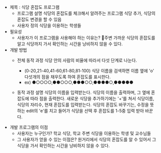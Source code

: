 - 제목 : 식당 혼잡도 프로그램
    - 프로그램 설명
	    식당의 혼잡도를 체크해서 알려주는 프로그램
		식당 추가, 식당의 혼잡도 변경을 할 수 있음
    - 사용자 정의
	    식당을 이용하는 학생들
- 필요성
    - 사용자가 이 프로그램을 사용해야 하는 이유는?
		주변 가까운 식당의 혼잡도를 알고 식당까지 가서 확인하는 시간을 낭비하지 않을 수 있다.
- 개발 방법
    - 전체 동작 과정
		식당 안의 사람의 비율에 따라서 다섯 단계로 나눈다.
		- (0-20,21-40,41-60,61-80,81-100)
		식당 이름을 검색하면 이름 옆에 'o' 다섯개의 점을 채우도록 하여 혼잡도를 표시한다.
		- ex) ●○○○○,●●○○○,●●●○○,●●●●○,●●●●●
		
    - 동작 과정 설명
	    식당의 이름을 입력받는다.
	    식당의 이름을 출력하며, 그 옆에 혼잡도에 따라 점을 출력한다.
	    새로운 식당을 추가하기에는 '+'를 쳐서 식당이름, 식당의 자리수, 현재 혼잡도를 입력받는다.
	    식당의 혼잡도 바꾸기는, 수정을 뜻하는 edit의 'e'를 치고 들어가 식당을 선택 후 혼잡도를 1-5중 입력 받아 바꾼다.
- 개발 프로그램의 이점
    - 사용자는 누구인가?
	    학교 식당, 학교 주변 식당을 이용하는 학생 및 교수님들
    - 그 사용자가 얻을 수 있는 이점은?
	    원거리에서 식당의 혼잡도를 알 수 있어서 그 식당을 가서 확인하는 시간을 낭비하지 않을 수 있다.